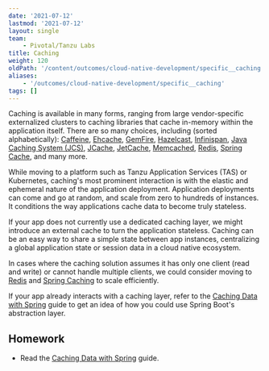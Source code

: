 ```yaml
---
date: '2021-07-12'
lastmod: '2021-07-12'
layout: single
team:
    - Pivotal/Tanzu Labs
title: Caching
weight: 120
oldPath: '/content/outcomes/cloud-native-development/specific__caching.md'
aliases:
    - '/outcomes/cloud-native-development/specific__caching'
tags: []
---
```


Caching is available in many forms, ranging from large vendor-specific externalized clusters to caching libraries that cache in-memory within the application itself. There are so many choices, including (sorted alphabetically): [Caffeine](https://github.com/ben-manes/caffeine), [Ehcache](https://www.ehcache.org), [GemFire](https://tanzu.vmware.com/gemfire), [Hazelcast](https://hazelcast.com/), [Infinispan](https://infinispan.org/), [Java Caching System (JCS)](https://commons.apache.org/proper/commons-jcs/), [JCache](https://www.baeldung.com/jcache), [JetCache](https://github.com/alibaba/jetcache), [Memcached](https://memcached.org/), [Redis](https://redis.io/), [Spring Cache](https://docs.spring.io/spring-framework/docs/current/reference/html/integration.html#cache), and many more.

While moving to a platform such as Tanzu Application Services (TAS) or Kubernetes, caching's most prominent interaction is with the elastic and ephemeral nature of the application deployment. Application deployments can come and go at random, and scale from zero to hundreds of instances. It conditions the way applications cache data to become truly stateless.

If your app does not currently use a dedicated caching layer, we might introduce an external cache to turn the application stateless. Caching can be an easy way to share a simple state between app instances, centralizing a global application state or session data in a cloud native ecosystem.

In cases where the caching solution assumes it has only one client (read and write) or cannot handle multiple clients, we could consider moving to [Redis](https://redis.io/) and [Spring Caching](https://docs.spring.io/spring-framework/docs/current/reference/html/integration.html#cache) to scale efficiently.

If your app already interacts with a caching layer, refer to the [Caching Data with Spring](https://spring.io/guides/gs/caching/) guide to get an idea of how you could use Spring Boot's abstraction layer.

## Homework

-   Read the [Caching Data with Spring](https://spring.io/guides/gs/caching/) guide.
